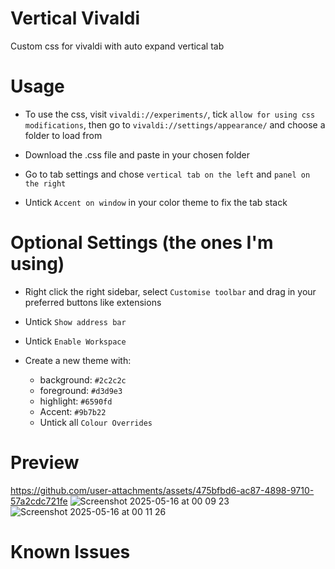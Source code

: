 # Vertical Vivaldi
Custom css for vivaldi with auto expand vertical tab

# Usage
- To use the css, visit `vivaldi://experiments/`, tick `allow for using css modifications`, then go to `vivaldi://settings/appearance/` and choose a folder to load from

- Download the .css file and paste in your chosen folder

- Go to tab settings and chose `vertical tab on the left` and `panel on the right`

- Untick `Accent on window` in your color theme to fix the tab stack


# Optional Settings (the ones I'm using)
- Right click the right sidebar, select `Customise toolbar` and drag in your preferred buttons like extensions
  
- Untick `Show address bar`

- Untick `Enable Workspace`

- Create a new theme with:
  - background: `#2c2c2c`
  - foreground: `#d3d9e3`
  - highlight: `#6590fd`
  - Accent: `#9b7b22`
  - Untick all `Colour Overrides`

# Preview

https://github.com/user-attachments/assets/475bfbd6-ac87-4898-9710-57a2cdc721fe
![Screenshot 2025-05-16 at 00 09 23](https://github.com/user-attachments/assets/dd49a6ac-ff6e-4fb2-acd9-bcd5e5e433fe)
![Screenshot 2025-05-16 at 00 11 26](https://github.com/user-attachments/assets/8053e9dd-ec62-473b-a605-85159148f7f6)



# Known Issues
